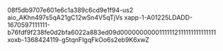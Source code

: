 08f5db9707e601e6c1a389c6cd9e1f94-us2
aio_AKhn497s5qA21gC12wSn4V5qTjVs
xapp-1-A01225LDADD-1670597111111-b76fdf9f238fe0d2bfa6022a883ed09d00000000001111112111111111111111
xoxb-1368424119-g5tqnFIgqFkOo6s2eb9K6xwZ
